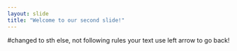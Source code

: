 ```yaml
---
layout: slide
title: "Welcome to our second slide!"
---
```

#changed to sth else, not following rules
your text
use left arrow to go back!
